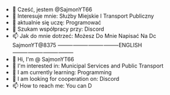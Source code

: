 - 👋 Cześć, jestem @SajmonYT66
- 👀 Interesuje mnie: Służby Miejskie I Transport Publiczny
- 🌱 aktualnie się uczę: Programować
- 💞️ Szukam współpracy przy: Discord
- 📫 Jak do mnie dotrzeć: Możesz Do Mnie Napisać Na Dc SajmonYT@8375
⸻⸻⸻⸻ENGLISH⸻⸻⸻⸻
- 👋 Hi, I'm @ SajmonYT66
- 👀 I'm interested in: Municipal Services and Public Transport
- 🌱 I am currently learning: Programming
- 💞️ I am looking for cooperation on: Discord
- 📫 How to reach me: You can D
